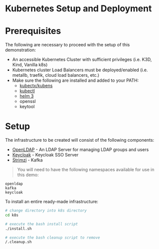 # Kubernetes Setup and Deployment

# Prerequisites

The following are necessary to proceed with the setup of this demonstration: 

- An accessible Kubernetes Cluster with sufficient privileges (i.e. K3D, Kind, Vanilla k8s)
- Kubernetes cluster Load Balancers must be deployed/enabled (i.e. metallb, traefik, cloud load balancers, etc.)
- Make sure the following are installed and added to your PATH: 
    - [kubectx/kubens](https://github.com/ahmetb/kubectx)
    - [kubectl](https://kubernetes.io/docs/tasks/tools/install-kubectl/)
    - [helm 3](https://helm.sh/docs/intro/install/)
    - openssl
    - keytool

# Setup

The infrastructure to be created will consist of the following components: 

- [OpenLDAP](https://www.openldap.org/) - An LDAP Server for managing LDAP groups and users
- [Keycloak](https://www.keycloak.org/) - Keycloak SSO Server
- [Strimzi](https://strimzi.io/) - Kafka

> You will need to have the following namespaces available for use in this demo:

```
openldap
kafka
keycloak
```

To install an entire ready-made infrastructure: 

```bash
# change directory into k8s directory
cd k8s

# execute the bash install script
./install.sh

# execute the bash cleanup script to remove
/.cleanup.sh
```
